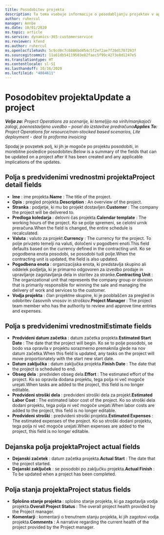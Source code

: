 ```yaml
---
title: Posodobitev projekta
description: Ta tema vsebuje informacije o posodabljanju projektov v aplikacij Project Operations.
author: ruhercul
manager: Annbe
ms.date: 10/01/2020
ms.topic: article
ms.service: dynamics-365-customerservice
ms.reviewer: kfend
ms.author: ruhercul
ms.openlocfilehash: 5c9cd0c7c6886bd454c5f2ef2ae7f20d1707293f
ms.sourcegitcommit: 11a61db54119503e82faec5f99c4273e8d1247e5
ms.translationtype: HT
ms.contentlocale: sl-SI
ms.lasthandoff: 10/16/2020
ms.locfileid: "4084611"
---
```

# <a name="update-a-project"></a><span data-ttu-id="18585-103">Posodobitev projekta</span><span class="sxs-lookup"><span data-stu-id="18585-103">Update a project</span></span>

<span data-ttu-id="18585-104">_**Velja za:** Project Operations za scenarije, ki temeljijo na virih/manjkajoči zalogi, poenostavljeno uvedbo – posel do izstavitve predračuna_</span><span class="sxs-lookup"><span data-stu-id="18585-104">_**Applies To:** Project Operations for resource/non-stocked based scenarios, Lite deployment - deal to proforma invoicing_</span></span>

<span data-ttu-id="18585-105">Spodaj je povzetek polj, ki jih je mogoče po projektu posodobiti, in morebitne posledice posodobitev.</span><span class="sxs-lookup"><span data-stu-id="18585-105">Below is a summary of the fields that can be updated on a project after it has been created and any applicable implications of the updates.</span></span>

## <a name="project-detail-fields"></a><span data-ttu-id="18585-106">Polja s predvidenimi vrednostmi projekta</span><span class="sxs-lookup"><span data-stu-id="18585-106">Project detail fields</span></span>

- <span data-ttu-id="18585-107">**Ime** : ime projekta.</span><span class="sxs-lookup"><span data-stu-id="18585-107">**Name** : The title of the project.</span></span>
- <span data-ttu-id="18585-108">**Opis** : pregled projekta.</span><span class="sxs-lookup"><span data-stu-id="18585-108">**Description** : An overview of the project.</span></span>
- <span data-ttu-id="18585-109">**Stranka** : podjetje, ki mu bo projekt dostavljen.</span><span class="sxs-lookup"><span data-stu-id="18585-109">**Customer** : The company the project will be delivered to.</span></span>
- <span data-ttu-id="18585-110">**Predloga koledarja** : delovni čas projekta.</span><span class="sxs-lookup"><span data-stu-id="18585-110">**Calendar template** : The working hours of the project.</span></span> <span data-ttu-id="18585-111">Ko se polje spremeni, se celotni urnik preračuna.</span><span class="sxs-lookup"><span data-stu-id="18585-111">When the field is changed, the entire schedule is recalculated.</span></span>
- <span data-ttu-id="18585-112">**Valuta** : valuto za projekt.</span><span class="sxs-lookup"><span data-stu-id="18585-112">**Currency** : The currency for the project.</span></span> <span data-ttu-id="18585-113">To polje privzeto temelji na valuti, določeni v pogodbeni enoti.</span><span class="sxs-lookup"><span data-stu-id="18585-113">This field defaults based on the currency defined in the contracting unit.</span></span> <span data-ttu-id="18585-114">Ko se pogodbena enota posodobi, se posodobi tudi polje.</span><span class="sxs-lookup"><span data-stu-id="18585-114">When the contracting unit is updated, the field is also updated.</span></span>
- <span data-ttu-id="18585-115">**Pogodbena enota** : organizacijska enota, ki predstavlja skupino ali oddelek podjetja, ki je primarno odgovoren za izvedbo prodaje in upravljanje zagotavljanja dela in storitev za stranke.</span><span class="sxs-lookup"><span data-stu-id="18585-115">**Contracting Unit** : The organizational unit that represents the company group or division that is primarily responsible for winning the sale and managing the delivery of work and services to the customer.</span></span> 
- <span data-ttu-id="18585-116">**Vodja projekta** : član projektne skupine, ki je pooblaščen za pregled in odobritev časovnih vnosov in stroškov.</span><span class="sxs-lookup"><span data-stu-id="18585-116">**Project Manager** : The project team member who has the authority to review and approve time entries and expenses.</span></span>

## <a name="estimate-fields"></a><span data-ttu-id="18585-117">Polja s predvidenimi vrednostmi</span><span class="sxs-lookup"><span data-stu-id="18585-117">Estimate fields</span></span>

- <span data-ttu-id="18585-118">**Predvideni datum začetka** : datum začetka projekta.</span><span class="sxs-lookup"><span data-stu-id="18585-118">**Estimated Start Date** : The date that the project will begin.</span></span> <span data-ttu-id="18585-119">Ko se to polje posodobi, se bodo vsa opravila v projektu sorazmerno premaknila glede na nov datum začetka.</span><span class="sxs-lookup"><span data-stu-id="18585-119">When this field is updated, any tasks on the project will move proportionately with the start new start date.</span></span>
- <span data-ttu-id="18585-120">**Datum zaključka** : datum zaključka projekta.</span><span class="sxs-lookup"><span data-stu-id="18585-120">**Finish Date** : The date that the project is scheduled to end.</span></span>
- <span data-ttu-id="18585-121">**Obseg dela** : predviden obseg dela.</span><span class="sxs-lookup"><span data-stu-id="18585-121">**Effort** : The estimated effort of the project.</span></span> <span data-ttu-id="18585-122">Ko so opravila dodana projektu, tega polja ni več mogoče urejati.</span><span class="sxs-lookup"><span data-stu-id="18585-122">When tasks are added to the project, this field is no longer editable.</span></span>
- <span data-ttu-id="18585-123">**Predvideni stroški dela** : predvideni stroški dela za projekt.</span><span class="sxs-lookup"><span data-stu-id="18585-123">**Estimated Labor Cost** : The estimated labor cost of the project.</span></span> <span data-ttu-id="18585-124">Ko so stroški dela dodani projektu, tega polja ni več mogoče urejati.</span><span class="sxs-lookup"><span data-stu-id="18585-124">When labor costs are added to the project, this field is no longer editable.</span></span>
- <span data-ttu-id="18585-125">**Predvideni stroški** : predvideni stroški projekta.</span><span class="sxs-lookup"><span data-stu-id="18585-125">**Estimated Expenses** : The estimated expenses of the project.</span></span> <span data-ttu-id="18585-126">Ko so stroški dodani projektu, tega polja ni več mogoče urejati.</span><span class="sxs-lookup"><span data-stu-id="18585-126">When expenses are added to the project, this field is no longer editable.</span></span>

## <a name="project-actual-fields"></a><span data-ttu-id="18585-127">Dejanska polja projekta</span><span class="sxs-lookup"><span data-stu-id="18585-127">Project actual fields</span></span>
- <span data-ttu-id="18585-128">**Dejanski začetek** : datum začetka projekta.</span><span class="sxs-lookup"><span data-stu-id="18585-128">**Actual Start** : The date that the project started.</span></span>
- <span data-ttu-id="18585-129">**Dejanski zaključek** : se posodobi po zaključku projekta.</span><span class="sxs-lookup"><span data-stu-id="18585-129">**Actual Finish** : To be updated when a project has been completed.</span></span>

## <a name="project-status-fields"></a><span data-ttu-id="18585-130">Polja stanja projekta</span><span class="sxs-lookup"><span data-stu-id="18585-130">Project status fields</span></span>

- <span data-ttu-id="18585-131">**Splošno stanje projekta** : splošno stanje projekta, ki ga zagotavlja vodja projekta.</span><span class="sxs-lookup"><span data-stu-id="18585-131">**Overall Project Status** : The overall project health provided by the Project manager.</span></span>
- <span data-ttu-id="18585-132">**Komentarji** : komentarji o trenutnem stanju projekta, ki jih zagotovi vodja projekta.</span><span class="sxs-lookup"><span data-stu-id="18585-132">**Comments** : A narrative regarding the current health of the project provided by the Project manager.</span></span>

